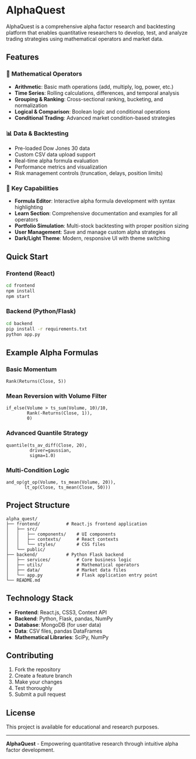 # AlphaQuest

AlphaQuest is a comprehensive alpha factor research and backtesting platform that enables quantitative researchers to develop, test, and analyze trading strategies using mathematical operators and market data.

## Features

### 🧮 Mathematical Operators
- **Arithmetic**: Basic math operations (add, multiply, log, power, etc.)
- **Time Series**: Rolling calculations, differences, and temporal analysis
- **Grouping & Ranking**: Cross-sectional ranking, bucketing, and normalization
- **Logical & Comparison**: Boolean logic and conditional operations
- **Conditional Trading**: Advanced market condition-based strategies

### 📊 Data & Backtesting
- Pre-loaded Dow Jones 30 data
- Custom CSV data upload support
- Real-time alpha formula evaluation
- Performance metrics and visualization
- Risk management controls (truncation, delays, position limits)

### 🎯 Key Capabilities
- **Formula Editor**: Interactive alpha formula development with syntax highlighting
- **Learn Section**: Comprehensive documentation and examples for all operators
- **Portfolio Simulation**: Multi-stock backtesting with proper position sizing
- **User Management**: Save and manage custom alpha strategies
- **Dark/Light Theme**: Modern, responsive UI with theme switching

## Quick Start

### Frontend (React)
```bash
cd frontend
npm install
npm start
```

### Backend (Python/Flask)
```bash
cd backend
pip install -r requirements.txt
python app.py
```

## Example Alpha Formulas

### Basic Momentum
```
Rank(Returns(Close, 5))
```

### Mean Reversion with Volume Filter
```
if_else(Volume > ts_sum(Volume, 10)/10,
        Rank(-Returns(Close, 1)),
        0)
```

### Advanced Quantile Strategy
```
quantile(ts_av_diff(Close, 20),
         driver=gaussian,
         sigma=1.0)
```

### Multi-Condition Logic
```
and_op(gt_op(Volume, ts_mean(Volume, 20)),
       lt_op(Close, ts_mean(Close, 50)))
```

## Project Structure

```
alpha_quest/
├── frontend/          # React.js frontend application
│   ├── src/
│   │   ├── components/    # UI components
│   │   ├── contexts/      # React contexts
│   │   └── styles/        # CSS files
│   └── public/
├── backend/           # Python Flask backend
│   ├── services/          # Core business logic
│   ├── utils/             # Mathematical operators
│   ├── data/              # Market data files
│   └── app.py             # Flask application entry point
└── README.md
```

## Technology Stack

- **Frontend**: React.js, CSS3, Context API
- **Backend**: Python, Flask, pandas, NumPy
- **Database**: MongoDB (for user data)
- **Data**: CSV files, pandas DataFrames
- **Mathematical Libraries**: SciPy, NumPy

## Contributing

1. Fork the repository
2. Create a feature branch
3. Make your changes
4. Test thoroughly
5. Submit a pull request

## License

This project is available for educational and research purposes.

---

**AlphaQuest** - Empowering quantitative research through intuitive alpha factor development.